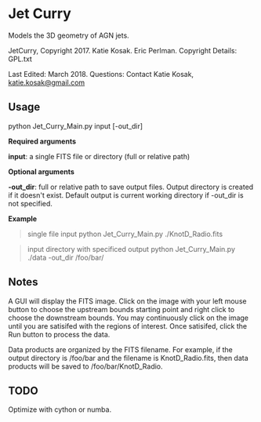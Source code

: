 # Jet Curry

Models the 3D geometry of AGN jets.

JetCurry, Copyright 2017. Katie Kosak. Eric Perlman. Copyright Details: GPL.txt

Last Edited: March 2018. Questions: Contact Katie Kosak,  [katie.kosak@gmail.com](mailto:katie.kosak@gmail.com)


## Usage

python Jet_Curry_Main.py input [-out_dir] 

**Required arguments**

**input**: a single FITS file or directory (full or relative path) 

**Optional arguments** 

**-out\_dir**: full or relative path to save output files.  Output directory is created if it doesn't exist. Default output is current working directory if -out\_dir is not specified. 

**Example**
> single file
> input python Jet\_Curry\_Main.py ./KnotD\_Radio.fits

> input directory with specificed output
>  python Jet_Curry_Main.py ./data -out_dir /foo/bar/

## Notes

A GUI will display the FITS image. Click on the image with your left mouse button to choose the upstream bounds starting point and right click to choose the downstream bounds. You may continuously click on the image until you are satisifed with the regions of interest. Once satisifed, click the Run button to process the data.

Data products are organized by the FITS filename. For example, if the output directory is /foo/bar and the filename is KnotD_Radio.fits, then data products will be saved to /foo/bar/KnotD_Radio. 

## TODO

Optimize with cython or numba.
